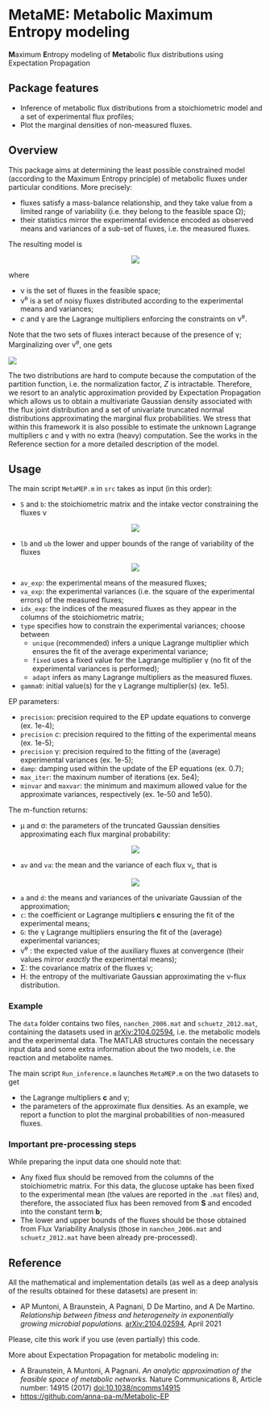 # MetaME: Metabolic Maximum Entropy modeling 
**M**aximum **E**ntropy modeling of **Meta**bolic flux distributions using Expectation Propagation

## Package features
+ Inference of metabolic flux distributions from a stoichiometric model and a set of experimental flux profiles;
+ Plot the marginal densities of non-measured fluxes.

## Overview
This package aims at determining the least possible constrained model (according to the Maximum Entropy principle) of metabolic fluxes under particular conditions. More precisely: 
+ fluxes satisfy a mass-balance relationship, and they take value from a limited range of variability (i.e. they belong to the feasible space &Omega;);
+ their statistics mirror the experimental evidence encoded as observed means and variances of a sub-set of fluxes, i.e. the measured fluxes.

The resulting model is
<!-- $$\begin{align}
P\left( \boldsymbol{\nu}, \boldsymbol{\nu}^{e}\right) = \frac{1}{Z} \mathbb{I}\left[\boldsymbol{\nu} \in \Omega\right]e^{-\frac{\gamma}{2} \left(\boldsymbol{\nu} - \boldsymbol{\nu}^{e} \right)^2 + \boldsymbol{c}^{t}\boldsymbol{\nu}^{e} }
\end{align}$$ --> 

<div align="center"><img style="background: transparent;" src="https://render.githubusercontent.com/render/math?math=P%5Cleft(%20%5Cboldsymbol%7B%5Cnu%7D%2C%20%5Cboldsymbol%7B%5Cnu%7D%5E%7Be%7D%5Cright)%20%3D%20%5Cfrac%7B1%7D%7BZ%7D%20%5Cmathbb%7BI%7D%5Cleft%5B%5Cboldsymbol%7B%5Cnu%7D%20%5Cin%20%5COmega%5Cright%5De%5E%7B-%5Cfrac%7B%5Cgamma%7D%7B2%7D%20%5Cleft(%5Cboldsymbol%7B%5Cnu%7D%20-%20%5Cboldsymbol%7B%5Cnu%7D%5E%7Be%7D%20%5Cright)%5E2%20%2B%20%5Cboldsymbol%7Bc%7D%5E%7Bt%7D%5Cboldsymbol%7B%5Cnu%7D%5E%7Be%7D%20%7D"></div>

where 
+ &nu; is the set of fluxes in the feasible space;
+ &nu;<sup>e</sup> is a set of noisy fluxes distributed according to the experimental means and variances;
+ *c* and &gamma; are the Lagrange multipliers enforcing the constraints on &nu;<sup>e</sup>. 

Note that the two sets of fluxes interact because of the presence of &gamma;;
Marginalizing over &nu;<sup>e</sup>, one gets
<!-- $\begin{align}
P\left( \boldsymbol{\nu} \right) \propto \mathbb{I}\left[\boldsymbol{\nu} \in \Omega\right] e^{\boldsymbol{c}^{t}\boldsymbol{\nu}}
\end{align}$ --> <img style="transform: translateY(0.1em); background: transparent; " src="https://render.githubusercontent.com/render/math?math=%5Cbegin%7Balign%7D%0AP%5Cleft(%20%5Cboldsymbol%7B%5Cnu%7D%20%5Cright)%20%5Cpropto%20%5Cmathbb%7BI%7D%5Cleft%5B%5Cboldsymbol%7B%5Cnu%7D%20%5Cin%20%5COmega%5Cright%5D%20e%5E%7B%5Cboldsymbol%7Bc%7D%5E%7Bt%7D%5Cboldsymbol%7B%5Cnu%7D%7D%0A%5Cend%7Balign%7D">


The two distributions are hard to compute because the computation of the partition function, i.e. the normalization factor, *Z* is intractable. Therefore, we resort to an analytic approximation provided by Expectation Propagation which allows us to obtain a multivariate Gaussian density associated with the flux joint distribution and a set of univariate truncated normal distributions approximating the marginal flux probabilities. We stress that within this framework it is also possible to estimate the unknown Lagrange multipliers *c* and &gamma; with no extra (heavy) computation. See the works in the Reference section for a more detailed description of the model.

## Usage
The main script `MetaMEP.m` in `src` takes as input (in this order):
- `S` and `b`: the stoichiometric matrix and the intake vector constraining the fluxes &nu;

<!-- $$\begin{align}
\mathbf{S}\boldsymbol{v} = \boldsymbol{b}
\end{align}$$ --> 

<div align="center"><img style="background: transparent;" src="https://render.githubusercontent.com/render/math?math=%5Cmathbf%7BS%7D%5Cboldsymbol%7Bv%7D%20%3D%20%5Cboldsymbol%7Bb%7D"></div>

- `lb` and `ub` the lower and upper bounds of the range of variability of the fluxes

<!-- $$\begin{align}
lb\left(i\right) < v_{i} < ub\left(i\right)
\end{align}$$ --> 

<div align="center"><img style="background: transparent;" src="https://render.githubusercontent.com/render/math?math=lb%5Cleft(i%5Cright)%20%3C%20v_%7Bi%7D%20%3C%20ub%5Cleft(i%5Cright)"></div>

- `av_exp`: the experimental means of the measured fluxes;
- `va_exp`: the experimental variances (i.e. the square of the experimental errors) of the measured fluxes;
- `idx_exp`: the indices of the measured fluxes as they appear in the columns of the stoichiometric matrix;
- `type` specifies how to constrain the experimental variances; choose between 
    - `unique` (recommended) infers a unique Lagrange multiplier which ensures the fit of the average experimental variance;
    - `fixed` uses a fixed value for the Lagrange multiplier &gamma;  (no fit of the experimental variances is performed);
    - `adapt` infers as many Lagrange multipliers as the measured fluxes.
- `gamma0`: initial value(s) for the &gamma; Lagrange multiplier(s) (ex. 1e5).

EP parameters: 
- `precision`: precision required to the EP update equations to converge (ex. 1e-4);
- `precision` *c*: precision required to the fitting of the experimental means (ex. 1e-5);
- `precision` &gamma;: precision required to the fitting of the (average) experimental variances (ex. 1e-5);
- `damp`: damping used within the update of the EP equations (ex. 0.7);
- `max_iter`: the maxinum number of iterations (ex. 5e4);
- `minvar` and `maxvar`: the minimum and maximum allowed value for the approximate variances, respectively (ex. 1e-50 and 1e50).

The m-function returns:
+ &mu; and &sigma;: the parameters of the truncated Gaussian densities approximating each flux marginal probability:
<!-- $$\begin{align}
P\left(\nu_{i}\right)=\frac{1}{Z}e^{-\frac{1}{2\sigma_{i}}\left(\nu_{i} - \mu_{i}\right)^{2}}\mathbb{I}\left[lb\left(i\right) < \nu_{i} < ub\left(i\right)\right]
\end{align}$$ --> 

<div align="center"><img style="background: transparent;" src="https://render.githubusercontent.com/render/math?math=P%5Cleft(%5Cnu_%7Bi%7D%5Cright)%3D%5Cfrac%7B1%7D%7BZ%7De%5E%7B-%5Cfrac%7B1%7D%7B2%5Csigma_%7Bi%7D%7D%5Cleft(%5Cnu_%7Bi%7D%20-%20%5Cmu_%7Bi%7D%5Cright)%5E%7B2%7D%7D%5Cmathbb%7BI%7D%5Cleft%5Blb%5Cleft(i%5Cright)%20%3C%20%5Cnu_%7Bi%7D%20%3C%20ub%5Cleft(i%5Cright)%5Cright%5D"></div>

+ `av` and `va`: the mean and the variance of each flux &nu;<sub>i</sub>, that is
<!-- $$\begin{align}
<\nu_{i}>_{P}\qquad<\nu_{i}^{2}>_{P}-<\nu_{i}>_{P}^{2}
\end{align}$$ --> 

<div align="center"><img style="background: transparent;" src="https://render.githubusercontent.com/render/math?math=%3C%5Cnu_%7Bi%7D%3E_%7BP%7D%5Cqquad%3C%5Cnu_%7Bi%7D%5E%7B2%7D%3E_%7BP%7D-%3C%5Cnu_%7Bi%7D%3E_%7BP%7D%5E%7B2%7D"></div>

+ `a` and `d`: the means and variances of the univariate Gaussian of the approximation;
+ `c`: the coefficient or Lagrange multipliers **c** ensuring the fit of the experimental means;
+ `G`: the &gamma; Lagrange multipliers ensuring the fit of the (average) experimental variances;
+ &nu;<sup>e</sup> : the expected value of the auxiliary fluxes at convergence (their values mirror *exactly* the experimental means);
+ &Sigma;: the covariance matrix of the fluxes &nu;;
+ H: the entropy of the multivariate Gaussian approximating the &nu;-flux distribution.

### Example

The `data` folder contains two files, `nanchen_2006.mat` and `schuetz_2012.mat`, containing the datasets used in [arXiv:2104.02594](https://arxiv.org/abs/2104.02594), i.e. the metabolic models and the experimental data. The MATLAB structures contain the necessary input data and some extra information about the two models, i.e. the reaction and metabolite names. 

The main script `Run_inference.m` launches `MetaMEP.m` on the two datasets to get 
+ the Lagrange multipliers **c** and &gamma;;
+ the parameters of the approximate flux densities.
As an example, we report a function to plot the marginal probabilities of non-measured fluxes.

### Important pre-processing steps

While preparing the input data one should note that:
+ Any fixed flux should be removed from the columns of the stoichiometric matrix. For this data, the glucose uptake has been fixed to the experimental mean (the values are reported in the `.mat` files) and, therefore, the associated flux has been removed from **S** and encoded into the constant term **b**;
+ The lower and upper bounds of the fluxes should be those obtained from Flux Variability Analysis (those in `nanchen_2006.mat` and `schuetz_2012.mat` have been already pre-processed).


## Reference
All the mathematical and implementation details (as well as a deep analysis of the results obtained for these datasets) are present in:
+ AP Muntoni, A Braunstein, A Pagnani, D De Martino, and A De Martino. *Relationship between fitness and heterogeneity in exponentially growing microbial populations.* [arXiv:2104.02594](https://arxiv.org/abs/2104.02594), April 2021

Please, cite this work if you use (even partially) this code.

More about Expectation Propagation for metabolic modeling in:
+ A Braunstein, A Muntoni, A Pagnani. *An analytic approximation of the feasible space of metabolic networks.* Nature Communications 8, Article number: 14915 (2017) [doi:10.1038/ncomms14915](https://www.nature.com/articles/ncomms14915)
+ https://github.com/anna-pa-m/Metabolic-EP
